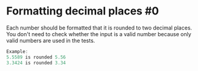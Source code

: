 # Formatting decimal places #0

Each number should be formatted that it is rounded to two decimal places. You don't need to check whether the input is a valid number because only valid numbers are used in the tests.
```java
Example:    
5.5589 is rounded 5.56   
3.3424 is rounded 3.34
```
